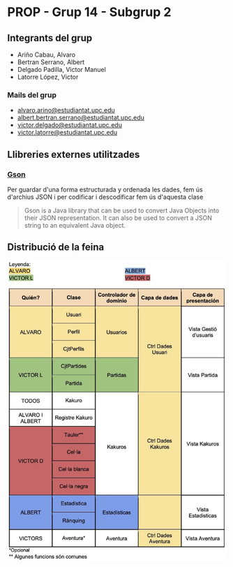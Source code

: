 # PROP - Grup 14 - Subgrup 2

## Integrants del grup
* Ariño Cabau, Alvaro
* Bertran Serrano, Albert
* Delgado Padilla, Victor Manuel
* Latorre López, Victor

### Mails del grup
* [alvaro.arino@estudiantat.upc.edu](mailto::alvaro.arino@estudiantat.upc.edu)
* [albert.bertran.serrano@estudiantat.upc.edu](mailto::albert.bertran.serrano@estudiantat.upc.edu)
* [victor.delgado@estudiantat.upc.edu](mailto::victor.delgado@estudiantat.upc.edu)
* [victor.latorre@estudiantat.upc.edu](mailto::victor.latorre@estudiantat.upc.edu)

## Llibreries externes utilitzades
### [Gson](https://github.com/google/gson)
Per guardar d'una forma estructurada y ordenada les dades, fem ús d'archius JSON i per codificar i 
descodificar fem ús d'aquesta clase
> Gson is a Java library that can be used to convert Java Objects into their JSON representation. It can also be used to convert a JSON string to an equivalent Java object. 

## Distribució de la feina
![image](files/work_distribution.jpg)